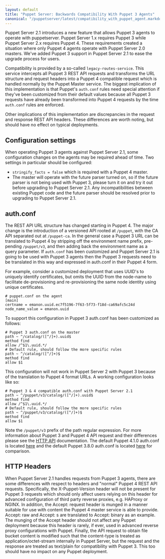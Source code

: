```yaml
---
layout: default
title: "Puppet Server: Backwards Compatibility With Puppet 3 Agents"
canonical: "/puppetserver/latest/compatibility_with_puppet_agent.markdown"
---
```



Puppet Server 2.1 introduces a new feature that allows Puppet 3 agents to
operate with puppetserver.  Puppet Server 1.x requires Puppet 3 while Puppet
Server 2.x requires Puppet 4.  These requirements created a situation where
only Puppet 4 agents operate with Puppet Server 2.0 masters.  We've added
Puppet 3 support in Puppet Server 2.1 to ease the upgrade process for users.

Compatibility is provided by a so-called `legacy-routes-service`.  This service
intercepts all Puppet 3 REST API requests and transforms the URL structure and
request headers into a Puppet 4 compatible request which is handled normally by
the Puppet Master service.  The biggest implication of this implementation is
that Puppet's `auth.conf` rules need special attention if they've been
customized from their default values because all Puppet 3 requests have already
been transformed into Puppet 4 requests by the time `auth.conf` rules are
enforced.

Other implications of this implementation are discrepancies in the request and
response REST API headers.   These differences are worth noting, but should
have no effect on typical deployments.

## Configuration settings

When operating Puppet 3 agents against Puppet Server 2.1, some configuration
changes on the agents may be required ahead of time.  Two settings in
particular should be configured:

 * `stringify_facts = false` which is required with a Puppet 4 master.
 * The master will operate with the future parser turned on, so if the future
   parser is not being used with Puppet 3, please turn it on and try it out
   before upgrading to Puppet Server 2.1.  Any incompatibilities between
   existing Puppet code and the future parser should be resolved prior to
   upgrading to Puppet Server 2.1.

## auth.conf

The REST API URL structure has changed starting in Puppet 4.  The major change
is the introduction of a versioned API rooted at `/puppet`, with the CA API
separated out at `/puppet-ca`.  In the general case a Puppet 3 URL can be
translated to Puppet 4 by stripping off the environment name prefix, pre-pending
`/puppet/v3`, and then adding back the environment name as a query parameter.
If `auth.conf` has been customized and Puppet Server 2.1 is going to be used
with Puppet 3 agents then the Puppet 3 requests need to be translated in this
way and expressed in auth.conf in their Puppet 4 form.

For example, consider a customized deployment that uses UUID's to uniquely
identify certificates, but omits the UUID from the node-name to facilitate
de-provisioning and re-provisioning the same node identity using unique
certificates.

    # puppet.conf on the agent
    [main]
    certname = emanon.uuid.ec7f5196-7f63-5f73-f18d-ca69afc5c24d
    node_name_value = emanon.uuid

To support this configuration in Puppet 3 auth.conf has been customized as
follows:

    # Puppet 3 auth.conf on the master
    path ~ ^/catalog/([^/]+).uuid$
    method find
    allow /^$1\.uuid.*/
    # Default rule, should follow the more specific rules
    path ~ ^/catalog/([^/]+)$
    method find
    allow $1

This configuration will not work in Puppet Server 2 with Puppet 3 because of
the translation to Puppet 4 format URLs.  A working configuration looks like
so:

    # Puppet 3 & 4 compatible auth.conf with Puppet Server 2.1
    path ~ ^/puppet/v3/catalog/([^/]+).uuid$
    method find
    allow /^$1\.uuid.*/
    # Default rule, should follow the more specific rules
    path ~ ^/puppet/v3/catalog/([^/]+)$
    method find
    allow $1

Note the `/puppet/v3` prefix of the path regular expression.  For more
information about Puppet 3 and Puppet 4 API request and their differences
please see the [HTTP API](https://docs.puppetlabs.com/guides/rest_api.html)
documentation.  The default Puppet 4.1.0 auth.conf is located
[here](https://github.com/puppetlabs/puppet/blob/4.1.0/conf/auth.conf) and the
default Puppet 3.8.0 auth.conf is located
[here](https://github.com/puppetlabs/puppet/blob/3.8.0/conf/auth.conf) for
comparison.

## HTTP Headers

When Puppet Server 2.1 handles requests from Puppet 3 agents, there are some
differences with respect to headers and "normal" Puppet 4 REST API requests.
Specifically, the X-Puppet-Version header will not be present for Puppet 3
requests which should only affect users relying on this header for advanced
configuration of third party reverse proxies, e.g. HAProxy or NGINX.  In
addition, the Accept: request header is munged in a manner suitable for use
with content the Puppet 4 master service is able to provide.  Accept: raw and
Accept: s are translated to Accept: binary as an example.  The munging of the
Accept header should not affect any Puppet deployment because this header is
rarely, if ever, used in advanced reverse proxy configurations with Puppet.
Finally, the API request to obtain file bucket content is modified such that
the content-type is treated as application/octet-stream internally in Puppet
Server, but the request and the response are treated as text/plain for
compatibility with Puppet 3.  This too should have no impact on any Puppet
deployment.
